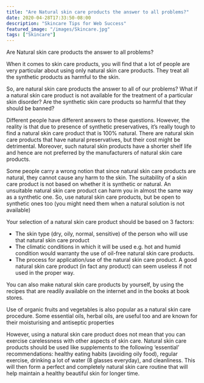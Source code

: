 ```yaml
---
title: "Are Natural skin care products the answer to all problems?"
date: 2020-04-28T17:33:50-08:00
description: "Skincare Tips for Web Success"
featured_image: "/images/Skincare.jpg"
tags: ["Skincare"]
---
```


Are Natural skin care products the answer to all problems?

When it comes to skin care products, you will find that a lot of people are very particular about using only natural skin care products. They treat all the synthetic products as harmful to the skin.

So, are natural skin care products the answer to all of our problems? What if a natural skin care product is not available for the treatment of a particular skin disorder? Are the synthetic skin care products so harmful that they should be banned?

Different people have different answers to these questions. However, the reality is that due to presence of synthetic preservatives, it’s really tough to find a natural skin care product that is 100% natural. There are natural skin care products that have natural preservatives, but their cost might be detrimental. Moreover, such natural skin products have a shorter shelf life and hence are not preferred by the manufacturers of natural skin care products. 

Some people carry a wrong notion that since natural skin care products are natural, they cannot cause any harm to the skin. The suitability of a skin care product is not based on whether it is synthetic or natural. An unsuitable natural skin care product can harm you in almost the same way as a synthetic one. So, use natural skin care products, but be open to synthetic ones too (you might need them when a natural solution is not available)

Your selection of a natural skin care product should be based on 3 factors: 

* The skin type (dry, oily, normal, sensitive) of the person who will use that natural skin care product
* The climatic conditions in which it will be used e.g. hot and humid condition would warranty the use of oil-free natural skin care products.
* The process for application/use of the natural skin care product. A good natural skin care product (in fact any product) can seem useless if not used in the proper way.

You can also make natural skin care products by yourself, by using the recipes that are readily available on the internet and in the books at book stores. 

Use of organic fruits and vegetables is also popular as a natural skin care procedure. Some essential oils, herbal oils, are useful too and are known for their moisturising and antiseptic properties

However, using a natural skin care product does not mean that you can exercise carelessness with other aspects of skin care. Natural skin care products should be used like supplements to the following ‘essential’ recommendations: healthy eating habits (avoiding oily food), regular exercise, drinking a lot of water (8 glasses everyday), and cleanliness. This will then form a perfect and completely natural skin care routine that will help maintain a healthy beautiful skin for longer time.


